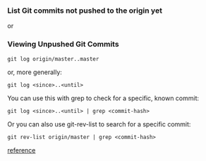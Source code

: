 ### List Git commits not pushed to the origin yet

or 

### Viewing Unpushed Git Commits



```
git log origin/master..master
```

or, more generally:

```
git log <since>..<until>
```

You can use this with grep to check for a specific, known commit:

```
git log <since>..<until> | grep <commit-hash>
```

Or you can also use git-rev-list to search for a specific commit:

```
git rev-list origin/master | grep <commit-hash>
```

[reference](http://stackoverflow.com/questions/2016901/viewing-unpushed-git-commits)

